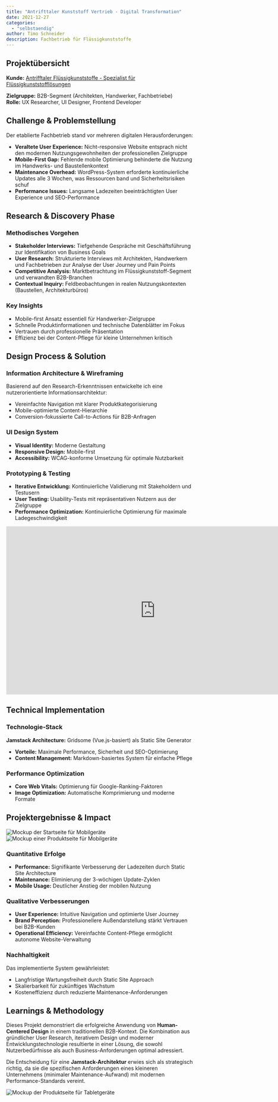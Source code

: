 ```yaml
---
title: "Antrifttaler Kunststoff Vertrieb - Digital Transformation"
date: 2021-12-27
categories: 
  - "selbstaendig"
author: Timo Schneider
description: Fachbetrieb für Flüssigkunststoffe
---
```


## Projektübersicht
**Kunde:** <a href="https://antrifttaler.de" target="_blank">Antrifftaler Flüssigkunststoffe - Spezialist für Flüssigkunststofflösungen</a>

**Zielgruppe:** B2B-Segment (Architekten, Handwerker, Fachbetriebe)  
**Rolle:** UX Researcher, UI Designer, Frontend Developer

## Challenge & Problemstellung

Der etablierte Fachbetrieb stand vor mehreren digitalen Herausforderungen:
- **Veraltete User Experience:** Nicht-responsive Website entsprach nicht den modernen Nutzungsgewohnheiten der professionellen Zielgruppe
- **Mobile-First Gap:** Fehlende mobile Optimierung behinderte die Nutzung im Handwerks- und Baustellenkontext
- **Maintenance Overhead:** WordPress-System erforderte kontinuierliche Updates alle 3 Wochen, was Ressourcen band und Sicherheitsrisiken schuf
- **Performance Issues:** Langsame Ladezeiten beeinträchtigten User Experience und SEO-Performance

## Research & Discovery Phase

### Methodisches Vorgehen
- **Stakeholder Interviews:** Tiefgehende Gespräche mit Geschäftsführung zur Identifikation von Business Goals
- **User Research:** Strukturierte Interviews mit Architekten, Handwerkern und Fachbetrieben zur Analyse der User Journey und Pain Points
- **Competitive Analysis:** Marktbetrachtung im Flüssigkunststoff-Segment und verwandten B2B-Branchen
- **Contextual Inquiry:** Feldbeobachtungen in realen Nutzungskontexten (Baustellen, Architekturbüros)

### Key Insights
- Mobile-first Ansatz essentiell für Handwerker-Zielgruppe
- Schnelle Produktinformationen und technische Datenblätter im Fokus
- Vertrauen durch professionelle Präsentation
- Effizienz bei der Content-Pflege für kleine Unternehmen kritisch

## Design Process & Solution

### Information Architecture & Wireframing
Basierend auf den Research-Erkenntnissen entwickelte ich eine nutzerorientierte Informationsarchitektur:
- Vereinfachte Navigation mit klarer Produktkategorisierung
- Mobile-optimierte Content-Hierarchie
- Conversion-fokussierte Call-to-Actions für B2B-Anfragen

### UI Design System
- **Visual Identity:** Moderne Gestaltung 
- **Responsive Design:** Mobile-first
- **Accessibility:** WCAG-konforme Umsetzung für optimale Nutzbarkeit

### Prototyping & Testing
- **Iterative Entwicklung:** Kontinuierliche Validierung mit Stakeholdern und Testusern
- **User Testing:** Usability-Tests mit repräsentativen Nutzern aus der Zielgruppe
- **Performance Optimization:** Kontinuierliche Optimierung für maximale Ladegeschwindigkeit

<iframe style="border: 1px solid rgba(0, 0, 0, 0.1);" src="https://www.figma.com/embed?embed_host=share&amp;url=https%3A%2F%2Fwww.figma.com%2Fproto%2Fkv0nMgiI6zy3JB9q7UR3zb%2FAntrifttaler-Mockup%3Fnode-id%3D403%253A0%26viewport%3D-1613%252C-677%252C0.5%26scaling%3Dcontain&amp;chrome=DOCUMENTATION" width="800" height="450" allowfullscreen></iframe>


## Technical Implementation

### Technologie-Stack
**Jamstack Architecture:** Gridsome (Vue.js-basiert) als Static Site Generator
- **Vorteile:** Maximale Performance, Sicherheit und SEO-Optimierung
- **Content Management:** Markdown-basiertes System für einfache Pflege

### Performance Optimization
- **Core Web Vitals:** Optimierung für Google-Ranking-Faktoren
- **Image Optimization:** Automatische Komprimierung und moderne Formate

## Projektergebnisse & Impact

<div class="grid grid-cols-1 gap-4 md:grid-cols-2">
  <Image
    src="/projects/antrifttaler-kunststoff-vertrieb/images/mobil_01.png"
    alt="Mockup der Startseite für Mobilgeräte"
    width={1316}
    height={2560}
    class="h-[658px] w-full rounded-lg object-cover"
  />
  <Image
    src="/projects/antrifttaler-kunststoff-vertrieb/images/mobil_03.png"
    alt="Mockup einer Produktseite für Mobilgeräte"
    width={1316}
    height={2560}
    class="h-[658px] w-full rounded-lg object-cover"
  />
</div>

### Quantitative Erfolge
- **Performance:** Signifikante Verbesserung der Ladezeiten durch Static Site Architecture
- **Maintenance:** Eliminierung der 3-wöchigen Update-Zyklen
- **Mobile Usage:** Deutlicher Anstieg der mobilen Nutzung

### Qualitative Verbesserungen
- **User Experience:** Intuitive Navigation und optimierte User Journey
- **Brand Perception:** Professionellere Außendarstellung stärkt Vertrauen bei B2B-Kunden
- **Operational Efficiency:** Vereinfachte Content-Pflege ermöglicht autonome Website-Verwaltung

### Nachhaltigkeit
Das implementierte System gewährleistet:
- Langfristige Wartungsfreiheit durch Static Site Approach
- Skalierbarkeit für zukünftiges Wachstum
- Kosteneffizienz durch reduzierte Maintenance-Anforderungen

## Learnings & Methodology

Dieses Projekt demonstriert die erfolgreiche Anwendung von **Human-Centered Design** in einem traditionellen B2B-Kontext. Die Kombination aus gründlicher User Research, iterativem Design und moderner Entwicklungstechnologie resultierte in einer Lösung, die sowohl Nutzerbedürfnisse als auch Business-Anforderungen optimal adressiert.

Die Entscheidung für eine **Jamstack-Architektur** erwies sich als strategisch richtig, da sie die spezifischen Anforderungen eines kleineren Unternehmens (minimaler Maintenance-Aufwand) mit modernen Performance-Standards vereint.
<div class="grid grid-cols-1">
  <Image
    src="/projects/antrifttaler-kunststoff-vertrieb/images/tablet_01.png"
    alt="Mockup der Produktseite für Tabletgeräte"
    width={1530}
    height={1152}
    class="w-full rounded-lg object-cover"
  />
</div>


